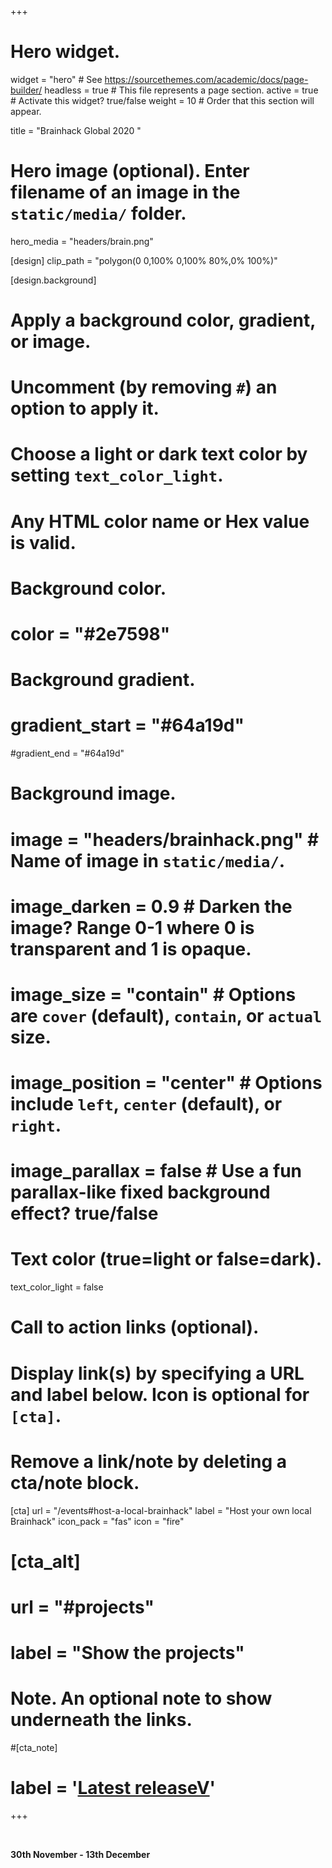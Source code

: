 +++
# Hero widget.
widget = "hero"  # See https://sourcethemes.com/academic/docs/page-builder/
headless = true  # This file represents a page section.
active = true  # Activate this widget? true/false
weight = 10  # Order that this section will appear.

title = "Brainhack Global 2020 "

# Hero image (optional). Enter filename of an image in the `static/media/` folder.
hero_media = "headers/brain.png"

[design]
  clip_path = "polygon(0 0,100% 0,100% 80%,0% 100%)"

[design.background]
  # Apply a background color, gradient, or image.
  #   Uncomment (by removing `#`) an option to apply it.
  #   Choose a light or dark text color by setting `text_color_light`.
  #   Any HTML color name or Hex value is valid.

  # Background color.
#   color = "#2e7598"
  
  # Background gradient.
 # gradient_start = "#64a19d"
  #gradient_end = "#64a19d"
  
  # Background image.
 # image = "headers/brainhack.png"  # Name of image in `static/media/`.
 # image_darken = 0.9  # Darken the image? Range 0-1 where 0 is transparent and 1 is opaque.
 # image_size = "contain"  #  Options are `cover` (default), `contain`, or `actual` size.
 # image_position = "center"  # Options include `left`, `center` (default), or `right`.
 # image_parallax = false  # Use a fun parallax-like fixed background effect? true/false
  
  # Text color (true=light or false=dark).
  text_color_light = false

# Call to action links (optional).
#   Display link(s) by specifying a URL and label below. Icon is optional for `[cta]`.
#   Remove a link/note by deleting a cta/note block.
[cta]
  url = "/events#host-a-local-brainhack"
  label = "Host your own local Brainhack"
  icon_pack = "fas"
  icon = "fire"
#   
# [cta_alt]
#   url = "#projects"
#   label = "Show the projects"

# Note. An optional note to show underneath the links.
#[cta_note]
#  label = '<a class="js-github-release" href="https://sourcethemes.com/academic/updates" data-repo="gcushen/hugo-academic">Latest releaseV</a>'
+++


<!-- <span style="text-shadow: none;"><a class="github-button" href="https://github.com/gcushen/hugo-academic" data-icon="octicon-star" data-size="large" data-show-count="true" aria-label="Star this on GitHub">Star</a><script async defer src="https://buttons.github.io/buttons.js"></script></span> -->

<br>

**30th November - 13th December**

